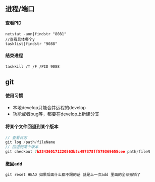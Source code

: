 ## 进程/端口

#### 查看PID

```
netstat -aon|findstr "8081"
//查看具体哪个y
tasklist|findstr "9088"
```

#### 结束进程

```
taskkill /T /F /PID 9088 
```

## git

#### 使用习惯

* 本地develop只能合并远程的develop
* 功能或者bug等，都要在develop上新建分支

#### 将某个文件回退到某个版本

```js
// 查看日志
git log /path/fileName
// 回退到某个版本
git checkout 7b284360171220563b8c497378ff579369655cee path/fileN
```

#### 撤回add

```js
git reset HEAD 如果后面什么都不跟的话 就是上一次add 里面的全部撤销了 
```

